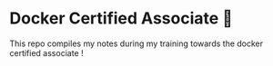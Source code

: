 # Docker Certified Associate 🐋
This repo compiles my notes during my training towards the docker certified associate !  